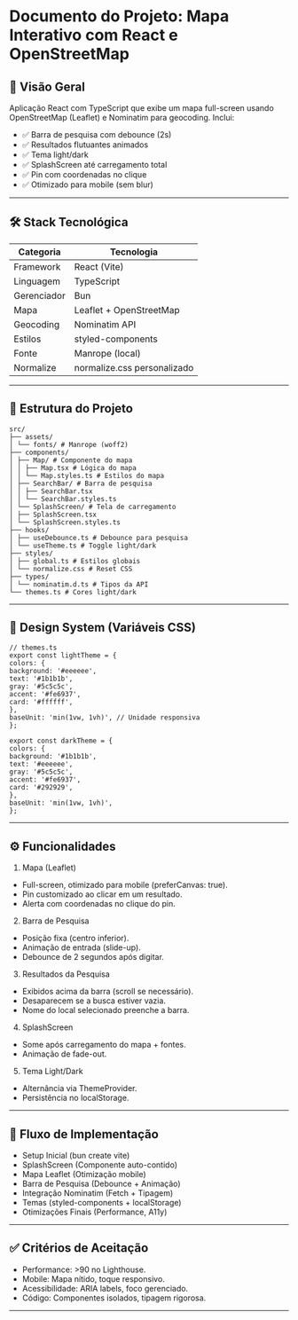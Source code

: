 # **Documento do Projeto: Mapa Interativo com React e OpenStreetMap**

## **📌 Visão Geral**

Aplicação React com TypeScript que exibe um mapa full-screen usando OpenStreetMap (Leaflet) e Nominatim para geocoding.
Inclui:

- ✅ Barra de pesquisa com debounce (2s)
- ✅ Resultados flutuantes animados
- ✅ Tema light/dark
- ✅ SplashScreen até carregamento total
- ✅ Pin com coordenadas no clique
- ✅ Otimizado para mobile (sem blur)

---

## **🛠 Stack Tecnológica**

| Categoria   | Tecnologia                  |
| ----------- | --------------------------- |
| Framework   | React (Vite)                |
| Linguagem   | TypeScript                  |
| Gerenciador | Bun                         |
| Mapa        | Leaflet + OpenStreetMap     |
| Geocoding   | Nominatim API               |
| Estilos     | styled-components           |
| Fonte       | Manrope (local)             |
| Normalize   | normalize.css personalizado |

---

## **📂 Estrutura do Projeto**

```
src/
├── assets/
│ └── fonts/ # Manrope (woff2)
├── components/
│ ├── Map/ # Componente do mapa
│ │ ├── Map.tsx # Lógica do mapa
│ │ └── Map.styles.ts # Estilos do mapa
│ ├── SearchBar/ # Barra de pesquisa
│ │ ├── SearchBar.tsx
│ │ └── SearchBar.styles.ts
│ └── SplashScreen/ # Tela de carregamento
│ ├── SplashScreen.tsx
│ └── SplashScreen.styles.ts
├── hooks/
│ ├── useDebounce.ts # Debounce para pesquisa
│ └── useTheme.ts # Toggle light/dark
├── styles/
│ ├── global.ts # Estilos globais
│ └── normalize.css # Reset CSS
├── types/
│ └── nominatim.d.ts # Tipos da API
└── themes.ts # Cores light/dark
```

---

## **🎨 Design System (Variáveis CSS)**

```
// themes.ts
export const lightTheme = {
colors: {
background: '#eeeeee',
text: '#1b1b1b',
gray: '#5c5c5c',
accent: '#fe6937',
card: '#ffffff',
},
baseUnit: 'min(1vw, 1vh)', // Unidade responsiva
};

export const darkTheme = {
colors: {
background: '#1b1b1b',
text: '#eeeeee',
gray: '#5c5c5c',
accent: '#fe6937',
card: '#292929',
},
baseUnit: 'min(1vw, 1vh)',
};
```

---

## **⚙️ Funcionalidades**

1. Mapa (Leaflet)

- Full-screen, otimizado para mobile (preferCanvas: true).
- Pin customizado ao clicar em um resultado.
- Alerta com coordenadas no clique do pin.

2. Barra de Pesquisa

- Posição fixa (centro inferior).
- Animação de entrada (slide-up).
- Debounce de 2 segundos após digitar.

3. Resultados da Pesquisa

- Exibidos acima da barra (scroll se necessário).
- Desaparecem se a busca estiver vazia.
- Nome do local selecionado preenche a barra.

4. SplashScreen

- Some após carregamento do mapa + fontes.
- Animação de fade-out.

5. Tema Light/Dark

- Alternância via ThemeProvider.
- Persistência no localStorage.

---

## **🔧 Fluxo de Implementação**

- Setup Inicial (bun create vite)
- SplashScreen (Componente auto-contido)
- Mapa Leaflet (Otimização mobile)
- Barra de Pesquisa (Debounce + Animação)
- Integração Nominatim (Fetch + Tipagem)
- Temas (styled-components + localStorage)
- Otimizações Finais (Performance, A11y)

---

## **✅ Critérios de Aceitação**

- Performance: >90 no Lighthouse.
- Mobile: Mapa nítido, toque responsivo.
- Acessibilidade: ARIA labels, foco gerenciado.
- Código: Componentes isolados, tipagem rigorosa.

---
